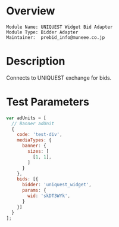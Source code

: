 # Overview

```
Module Name: UNIQUEST Widget Bid Adapter
Module Type: Bidder Adapter
Maintainer:  prebid_info@muneee.co.jp
```

# Description
Connects to UNIQUEST exchange for bids.

# Test Parameters
```js
var adUnits = [
  // Banner adUnit
  {
    code: 'test-div',
    mediaTypes: {
      banner: {
        sizes: [
          [1, 1],
        ]
      }
    },
    bids: [{
      bidder: 'uniquest_widget',
      params: {
        wid: 'skDT3WYk',
      }
    }]
  }
];
```
